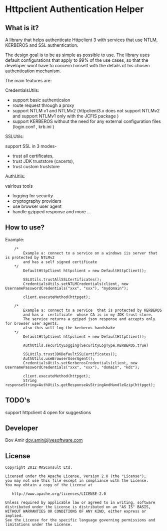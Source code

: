 # Httpclient Authentication Helper

## What is it?
A library that helps authenticate Httpclient 3  with services that use  NTLM, KERBEROS and SSL authentication.

The design goal is to be as simple as possible to use.
The library uses default configurations that apply to 99% of the use cases, so that the developer wont
have to concern himself with the details of his chosen authentication mechanism.

The main features are:

CredentialsUtils:

* support basic  authenticaion
* route request through a proxy
* support NTLM v1 and NTLMv2  (httpclient3.x does not support NTLMv2 and support NTLMv1 only with the JCFIS package )
* support KERBEROS without the need for any external configuration files (login.conf , krb.ini )

SSLUtils:

support SSL in 3 modes-
* trust all certificates,
* trust JDK truststore (cacerts),
* trust custom truststore

AuthUtils:

vairious tools
* logging for security
* cryptography providers
* use browser user agent
* handle gzipped response
 and more ...

## How to use?

Example:
```
    /*
        Example a: connect to a service on a windows iis server that is protected by NTLMv2
        and has a self signed certificate
    */
        DefaultHttpClient httpclient = new DefaultHttpClient();

        SSLUtils.trustAllSSLCertificates();
        CredentialsUtils.setNTLMCredentials(client, new UsernamePasswordCredentials("xxx", "xxx"), "mydomain");

        client.executeMethod(httpget);

    /*
        Example a: connect to a service  that is protected by KERBEROS
        and has a  certificate  whose CA is in my JDK trust store.
        The service returns a gziped json response and accepts only for browser user agents.
        also this will log the kerberos handshake
    */
        DefaultHttpClient httpclient = new DefaultHttpClient();

        AuthUtils.securityLogging(SecurityLogType.KERBEROS,true)

        SSLUtils.trustJDKDefaultSSLCertificates();
        AuthUtils.useBrowserUserAgent();
        CredentialsUtils.setKerberosCredentials(client, new UsernamePasswordCredentials("xxx", "xxx"), "domain", "kdc");

        client.executeMethod(httpget);
        String responseString=AuthUtils.getResponseAsStringAndHandleGzip(httpget);

```

## TODO's
support httpclient 4
open for suggestions

## Developer
Dov Amir
dov.amir@jivesoftware.com

## License

    Copyright 2012 MASConsult Ltd.

    Licensed under the Apache License, Version 2.0 (the "License");
    you may not use this file except in compliance with the License.
    You may obtain a copy of the License at

       http://www.apache.org/licenses/LICENSE-2.0

    Unless required by applicable law or agreed to in writing, software
    distributed under the License is distributed on an "AS IS" BASIS,
    WITHOUT WARRANTIES OR CONDITIONS OF ANY KIND, either express or implied.
    See the License for the specific language governing permissions and
    limitations under the License.


